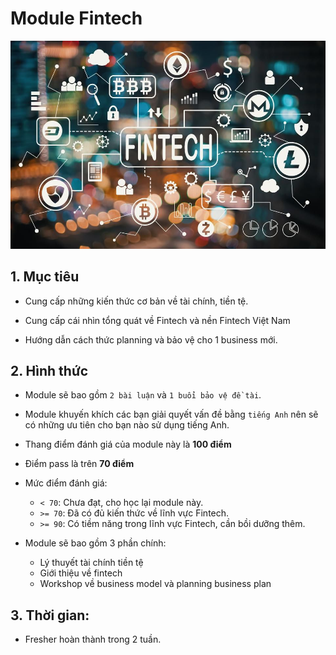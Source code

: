 # Module Fintech

<div style="text-align:center"><img src ="media/fintech.jpg" /></div>

## 1. Mục tiêu

- Cung cấp những kiến thức cơ bản về tài chính, tiền tệ.

- Cung cấp cái nhìn tổng quát về Fintech và nền Fintech Việt Nam

- Hướng dẫn cách thức planning và bảo vệ cho 1 business mới.

## 2. Hình thức

- Module sẽ bao gồm `2 bài luận` và `1 buổi bảo vệ đề tài`.

- Module khuyến khích các bạn giải quyết vấn đề bằng `tiếng Anh` nên sẽ có những ưu tiên cho bạn nào sử dụng tiếng Anh.

- Thang điểm đánh giá của module này là **100 điểm**

- Điểm pass là trên **70 điểm**

- Mức điểm đánh giá:
    - `< 70`: Chưa đạt, cho học lại module này.
    - `>= 70`: Đã có đủ kiến thức về lĩnh vực Fintech.
    - `>= 90`: Có tiềm năng trong lĩnh vực Fintech, cần bồi dưỡng thêm.

- Module sẽ bao gồm 3 phần chính:
    - Lý thuyết tài chính tiền tệ
    - Giới thiệu về fintech
    - Workshop về business model và planning business plan

## 3. Thời gian:

- Fresher hoàn thành trong 2 tuần.
